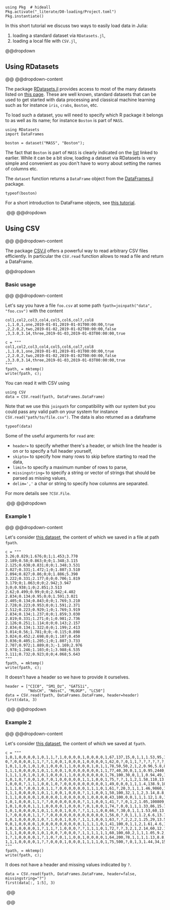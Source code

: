 <!--This file was generated, do not modify it.-->
````julia:ex1
using Pkg  # hideall
Pkg.activate("_literate/D0-loading/Project.toml")
Pkg.instantiate()
````

In this short tutorial we discuss two ways to easily load data in Julia:

1. loading a standard dataset via `RDatasets.jl`,
1. loading a local file with `CSV.jl`,

@@dropdown
## Using RDatasets
@@
@@dropdown-content

The package [RDatasets.jl](https://github.com/JuliaStats/RDatasets.jl) provides access to most of the many datasets listed on [this page](http://vincentarelbundock.github.io/Rdatasets/datasets.html).
These are well known, standard datasets that can be used to get started with data processing and classical machine learning such as for instance `iris`, `crabs`, `Boston`, etc.

To load such a dataset, you will need to specify which R package it belongs to as well as its name; for instance `Boston` is part of `MASS`.

````julia:ex2
using RDatasets
import DataFrames

boston = dataset("MASS", "Boston");
````

The fact that `Boston` is part of `MASS` is clearly indicated on the [list](http://vincentarelbundock.github.io/Rdatasets/datasets.html) linked to earlier.
While it can be a bit slow, loading a dataset via RDatasets is very simple and convenient as you don't have to  worry about setting the names of columns etc.

The `dataset` function returns a `DataFrame` object from the [DataFrames.jl](https://github.com/JuliaData/DataFrames.jl) package.

````julia:ex3
typeof(boston)
````

For a short introduction to DataFrame objects, see [this tutorial](/data/dataframe).

‎
@@
@@dropdown
## Using CSV
@@
@@dropdown-content

The package [CSV.jl](https://github.com/JuliaData/CSV.jl) offers a powerful way to read arbitrary CSV files efficiently.
In particular the `CSV.read` function allows to read a file and return a DataFrame.

@@dropdown
### Basic usage
@@
@@dropdown-content

Let's say you have a file `foo.csv` at some path `fpath=joinpath("data", "foo.csv")` with the content

```
col1,col2,col3,col4,col5,col6,col7,col8
,1,1.0,1,one,2019-01-01,2019-01-01T00:00:00,true
,2,2.0,2,two,2019-01-02,2019-01-02T00:00:00,false
,3,3.0,3.14,three,2019-01-03,2019-01-03T00:00:00,true
```

````julia:ex4
c = """
col1,col2,col3,col4,col5,col6,col7,col8
,1,1.0,1,one,2019-01-01,2019-01-01T00:00:00,true
,2,2.0,2,two,2019-01-02,2019-01-02T00:00:00,false
,3,3.0,3.14,three,2019-01-03,2019-01-03T00:00:00,true
"""
fpath, = mktemp()
write(fpath, c);
````

You can read it with CSV using

````julia:ex5
using CSV
data = CSV.read(fpath, DataFrames.DataFrame)
````

Note that we use this `joinpath` for compatibility with  our system but you could pass any valid path on your system for instance `CSV.read("path/to/file.csv")`.
The data is also returned as a dataframe

````julia:ex6
typeof(data)
````

Some of the useful arguments for `read` are:

* `header=` to specify whether there's a header, or which line the header is on or to specify a full header yourself,
* `skipto=` to specify how many rows to skip before starting to read the data,
* `limit=` to specify a maximum number of rows to parse,
* `missingstring=` to specify a string or vector of strings that should be parsed as missing values,
* `delim=','` a char or string to specify how columns are separated.

For more details see `?CSV.File`.

‎
@@
@@dropdown
### Example 1
@@
@@dropdown-content

Let's consider [this dataset](https://archive.ics.uci.edu/ml/machine-learning-databases/00504/), the content of which we saved in a file at path `fpath`.

````julia:ex7
c = """
3.26;0.829;1.676;0;1;1.453;3.770
2.189;0.58;0.863;0;0;1.348;3.115
2.125;0.638;0.831;0;0;1.348;3.531
3.027;0.331;1.472;1;0;1.807;3.510
2.094;0.827;0.86;0;0;1.886;5.390
3.222;0.331;2.177;0;0;0.706;1.819
3.179;0;1.063;0;0;2.942;3.947
3;0;0.938;1;0;2.851;3.513
2.62;0.499;0.99;0;0;2.942;4.402
2.834;0.134;0.95;0;0;1.591;3.021
2.405;0.134;0.843;0;0;1.769;3.210
2.728;0.223;0.953;0;0;1.591;2.371
2.512;0.223;0.929;1;0;1.769;3.919
2.834;0.134;1.237;0;0;1.859;3.030
2.819;0.331;1.271;0;1;0.981;2.736
2.126;0.251;1.114;0;0;0.143;2.157
2.834;0.134;1.322;0;0;1.199;2.413
3.014;0.56;1.781;0;0;-0.115;0.898
3.024;0.452;2.698;0;0;1.107;0.450
3.036;0.405;1.205;1;0;1.807;3.733
2.707;0.972;1.889;0;3;-1.169;2.976
2.978;1.246;1.103;0;1;3.988;6.535
3.111;0.732;0.923;0;0;4.068;5.643
"""
fpath, = mktemp()
write(fpath, c);
````

It doesn't have a header so we have to provide it ourselves.

````julia:ex8
header = ["CIC0", "SM1_Dz", "GATS1i",
          "NdsCH", "NdssC", "MLOGP", "LC50"]
data = CSV.read(fpath, DataFrames.DataFrame, header=header)
first(data, 3)
````

‎
@@
@@dropdown
### Example 2
@@
@@dropdown-content

Let's consider [this dataset](https://archive.ics.uci.edu/ml/machine-learning-databases/00423/), the content of which we saved at `fpath`.

````julia:ex9
c = """
1,0,1,0,0,0,0,1,0,1,1,?,1,0,0,0,0,1,0,0,0,0,1,67,137,15,0,1,1,1.53,95,13.7,106.6,4.9,99,3.4,2.1,34,41,183,150,7.1,0.7,1,3.5,0.5,?,?,?,1
0,?,0,0,0,0,1,1,?,?,1,0,0,1,0,0,0,1,0,0,0,0,1,62,0,?,0,1,1,?,?,?,?,?,?,?,?,?,?,?,?,?,?,1,1.8,?,?,?,?,1
1,0,1,1,0,1,0,1,0,1,0,0,0,1,1,0,0,0,0,1,0,1,1,78,50,50,2,1,2,0.96,5.8,8.9,79.8,8.4,472,3.3,0.4,58,68,202,109,7,2.1,5,13,0.1,28,6,16,1
1,1,1,0,0,0,0,1,0,1,1,0,0,1,0,0,0,0,0,0,0,1,1,77,40,30,0,1,1,0.95,2440,13.4,97.1,9,279,3.7,0.4,16,64,94,174,8.1,1.11,2,15.7,0.2,?,?,?,0
1,1,1,1,0,1,0,1,0,1,0,0,0,1,1,0,0,0,0,0,0,0,1,76,100,30,0,1,1,0.94,49,14.3,95.1,6.4,199,4.1,0.7,147,306,173,109,6.9,1.8,1,9,?,59,15,22,1
1,0,1,0,?,0,0,1,0,?,0,1,0,0,0,0,0,1,1,1,0,0,1,75,?,?,1,1,2,1.58,110,13.4,91.5,5.4,85,3.4,3.5,91,122,242,396,5.6,0.9,1,10,1.4,53,22,111,0
1,0,0,0,?,1,1,1,0,0,1,0,?,0,0,0,0,0,0,0,0,0,1,49,0,0,0,1,1,1.4,138.9,10.4,102,3.2,42000,2.35,2.72,119,183,143,211,7.3,0.8,5,2.6,2.19,171,126,1452,0
1,1,1,0,?,0,0,1,0,1,1,?,0,0,0,0,0,0,1,1,1,0,1,61,?,20,3,1,1,1.46,9860,10.8,92,3,58,3.1,3.2,79,108,184,300,7.1,0.52,2,9,1.3,42,25,706,0
1,1,1,0,0,0,0,1,0,1,1,0,0,1,0,0,0,?,1,1,0,0,1,50,100,32,1,1,2,3.14,8.8,11.9,107.5,4.9,70,1.9,3.3,26,59,115,63,6.1,0.59,1,6.4,1.2,85,73,982,1
1,1,1,0,0,0,0,1,0,0,0,0,1,0,0,0,0,0,1,0,0,0,0,43,100,0,0,1,1,1.12,1.8,11.8,87.8,5100,193000,4.2,0.5,71,45,256,303,7.1,0.59,1,9.3,0.7,?,?,?,1
1,0,1,0,0,0,1,1,?,?,0,0,0,0,0,0,0,?,1,1,0,0,1,41,?,?,0,1,2,1.05,100809,13,94.2,5.7,196,4.4,3,90,334,494,236,7.6,0.8,5,?,1.1,?,?,?,0
1,0,1,0,0,0,1,1,1,0,0,0,0,1,0,0,0,?,0,1,0,0,1,74,?,0,0,1,1,1.33,86,15.7,96.7,4,61,3.7,1.3,132,168,113,154,?,7.6,5,1.9,0.3,144,41,277,1
1,0,1,0,0,0,0,1,0,1,1,0,0,1,0,0,?,?,1,1,1,0,0,66,?,30,0,1,1,1.53,60,13.3,90.1,5.5,207000,4.4,8.5,25,36,35,74,8.5,0.73,1,5,0.8,?,?,?,1
1,?,0,0,0,0,1,1,?,?,0,0,0,0,0,0,0,0,0,0,0,0,1,56,0,?,0,1,1,1.2,6.6,13.7,93.8,4.1,91000,4.5,1,103,96,205,70,8.8,0.88,1,22,?,82,24,?,1
1,0,1,0,0,0,0,1,0,?,1,0,0,1,0,0,?,1,1,1,0,0,1,63,?,?,2,2,2,1.25,29,13.5,93,6,128,3.15,10.5,76,116,165,163,7.3,1.07,4,4.5,4.5,197,84,302,1
0,0,1,0,0,0,0,1,0,0,0,0,0,0,0,0,0,1,1,1,1,0,1,41,100,0,1,1,2,1.61,4.6,10.2,89.6,5.5,161,3.1,3.1,24,57,163,176,5,0.8,2,2.6,1.3,25,13,60,1
1,0,1,0,0,0,0,1,?,1,1,?,1,0,0,0,?,?,1,1,1,0,1,72,?,?,3,2,1,2.14,60,12.1,99.2,5,58,2.4,9.8,69,63,201,235,6.2,0.96,2,2,2.9,136,95,767,0
1,1,1,0,0,0,0,1,0,1,0,0,?,0,0,0,?,1,1,1,1,1,1,60,100,60,2,1,1,1.05,9.2,10.3,103.7,5.4,159,3.8,0.5,56,91,459,146,5.4,1.23,5,13.5,3.8,187,58,443,1
1,?,1,0,0,0,0,1,?,1,0,?,0,1,1,0,0,1,0,0,0,0,1,64,200,78,1,1,1,1.13,8.8,14.9,94.8,6.3,137,4.3,0.9,16,23,82,180,6.5,4.95,1,5.4,0.9,144,49,295,1
1,1,1,0,0,0,0,1,?,?,0,0,0,1,0,0,0,1,1,1,1,0,1,75,500,?,0,1,3,1.44,34,15.9,103.4,9600,101000,3.4,3.4,27,87,260,147,6.3,0.9,5,2.3,1.6,67,34,774,0
"""
fpath, = mktemp()
write(fpath, c);
````

It does not have a header and missing values indicated by `?`.

````julia:ex10
data = CSV.read(fpath, DataFrames.DataFrame, header=false, missingstring="?")
first(data[:, 1:5], 3)
````

‎
@@

‎
@@

